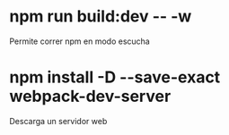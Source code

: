 # npm run build:dev -- -w

Permite correr npm en modo escucha

# npm install -D --save-exact webpack-dev-server

Descarga un servidor web
